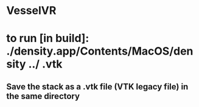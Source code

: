 # VesselVR

# to run [in build]: ./density.app/Contents/MacOS/density ../<name of file> .vtk

## Save the stack as a .vtk file  (VTK legacy file) in the same directory
